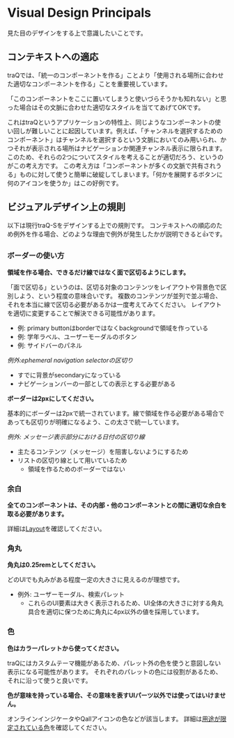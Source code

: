 # Visual Design Principals

見た目のデザインをする上で意識したいことです。

## コンテキストへの適応
traQでは、「統一のコンポーネントを作る」ことより「使用される場所に合わせた適切なコンポーネントを作る」ことを重要視しています。

「このコンポーネントをここに置いてしまうと使いづらそうかも知れない」と思った場合はその文脈に合わせた適切なスタイルを当ててあげてOKです。

<callout>
これはtraQというアプリケーションの特性上、同じようなコンポーネントの使い回しが難しいことに起因しています。例えば、「チャンネルを選択するためのコンポーネント」はチャンネルを選択するという文脈においてのみ用いられ、かつそれが表示される場所はナビゲーションか関連チャンネル表示に限られます。このため、それらの2つについてスタイルを考えることが適切だろう、というのがこの考え方です。
</callout>


<callout type="danger" >
この考え方は「コンポーネントが多くの文脈で共有されうる」ものに対して使うと簡単に破綻してしまいます。「何かを展開するボタンに何のアイコンを使うか」はこの好例です。
</callout>


## ビジュアルデザイン上の規則

以下は現行traQ-Sをデザインする上での規則です。
コンテキストへの順応のため例外を作る場合、どのような理由で例外が発生したかが説明できると:+1:です。

### ボーダーの使い方
**領域を作る場合、できるだけ線ではなく面で区切るようにします。**

「面で区切る」というのは、区切る対象のコンテンツをレイアウトや背景色で区別しよう、という程度の意味合いです。
複数のコンテンツが並列で並ぶ場合、それを本当に線で区切る必要があるかは一度考えてみてください。
レイアウトを適切に変更することで解決できる可能性があります。

- 例: primary buttonはborderではなくbackgroundで領域を作っている
- 例: 学年ラベル、ユーザーモーダルのボタン
- 例: サイドバーのパネル

<callout type="danger" >

*例外:ephemeral navigation selectorの区切り*

- すでに背景がsecondaryになっている
- ナビゲーションバーの一部としての表示とする必要がある
</callout>

**ボーダーは2pxにしてください。**

基本的にボーダーは2pxで統一されています。線で領域を作る必要がある場合であっても区切りが明確になるよう、この太さで統一しています。

<callout type="danger" >

*例外: メッセージ表示部分における日付の区切り線*

- 主たるコンテンツ（メッセージ）を阻害しないようにするため
- リストの区切り線として用いているため
  - 領域を作るためのボーダーではない
</callout>

### 余白

**全てのコンポーネントは、その内部・他のコンポーネントとの間に適切な余白を取る必要があります。**

詳細は[Layout](/docs/traQ/layout.html)を確認してください。

### 角丸

**角丸は0.25remとしてください。**

どのUIでも丸みがある程度一定の大きさに見えるのが理想です。

- 例外: ユーザーモーダル、検索パレット
  - これらのUI要素は大きく表示されるため、UI全体の大きさに対する角丸具合を適切に保つために角丸に4px以外の値を採用しています。

### 色

**色はカラーパレットから使ってください。**

traQにはカスタムテーマ機能があるため、パレット外の色を使うと意図しない表示になる可能性があります。
それぞれのパレットの色には役割があるため、それに沿って使うと良いです。

**色が意味を持っている場合、その意味を表すUIパーツ以外では使ってはいけません。**

オンラインインジケータやQallアイコンの色などが該当します。
詳細は[用途が限定されている色](/docs/traQ/color.html#用途が限定されている色)を確認してください。